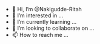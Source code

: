 - 👋 Hi, I’m @Nakigudde-Ritah
- 👀 I’m interested in ...
- 🌱 I’m currently learning ...
- 💞️ I’m looking to collaborate on ...
- 📫 How to reach me ...

<!---
Nakigudde-Ritah/Nakigudde-Ritah is a ✨ special ✨ repository because its `README.md` (this file) appears on your GitHub profile.
You can click the Preview link to take a look at your changes.
--->
